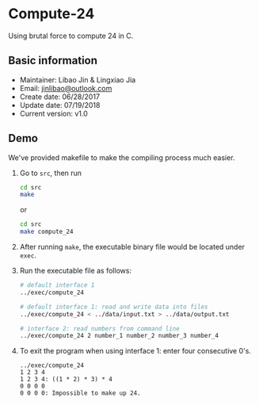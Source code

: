 # Compute-24

Using brutal force to compute 24 in C.

## Basic information

* Maintainer: Libao Jin & Lingxiao Jia
* Email: [jinlibao@outlook.com](mailto:jinlibao@outlook.com?subject=[GitHub]%20Compute-24)
* Create date: 06/28/2017
* Update date: 07/19/2018
* Current version: v1.0

## Demo

We've provided makefile to make the compiling process much easier.

1. Go to `src`, then run

    ```bash
    cd src
    make
    ```

    or

    ```bash
    cd src
    make compute_24
    ```

2. After running `make`, the executable binary file would be located under `exec`.
3. Run the executable file as follows:

    ```bash
    # default interface 1
    ../exec/compute_24

    # default interface 1: read and write data into files
    ../exec/compute_24 < ../data/input.txt > ../data/output.txt

    # interface 2: read numbers from command line
    ../exec/compute_24 2 number_1 number_2 number_3 number_4
    ```
4. To exit the program when using interface 1: enter four consecutive 0's.

    ```
    ../exec/compute_24
    1 2 3 4
    1 2 3 4: ((1 * 2) * 3) * 4
    0 0 0 0
    0 0 0 0: Impossible to make up 24.
    ```
